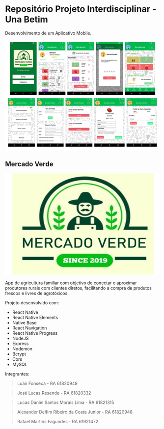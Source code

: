 # Repositório Projeto Interdisciplinar - Una Betim

Desenvolvimento de um Aplicativo Mobile.

![Screenshots do App](https://github.com/luanfonsecap/pi-2019-2/blob/master/Docs/assets/Screenshots%20App.png)

## Mercado Verde

![Logotipo do aplicativo](https://github.com/luanfonsecap/pi-2019-2/blob/master/Docs/assets/logo.png)

App de agricultura familiar com objetivo de conectar e aproximar produtores   rurais com clientes diretos, facilitando a compra de produtos frescos e livres de agrotóxicos.

Projeto desenvolvido com:
 - React Native
 - React Native Elements
 - Native Base
 - React Navigation
 - React Native Progress
 - NodeJS
 - Express
 - Nodemon
 - Bcrypt
 - Cors
 - MySQL

Integrantes: 
> Luan Fonseca - RA 61820949

> José Lucas Resende - RA 61820332

> Lucas Daniel Santos Morais Lima - RA 61821315

> Alexander Delfim Ribeiro da Costa Junior - RA 61820948

> Rafael Martins Fagundes - RA 61921472
